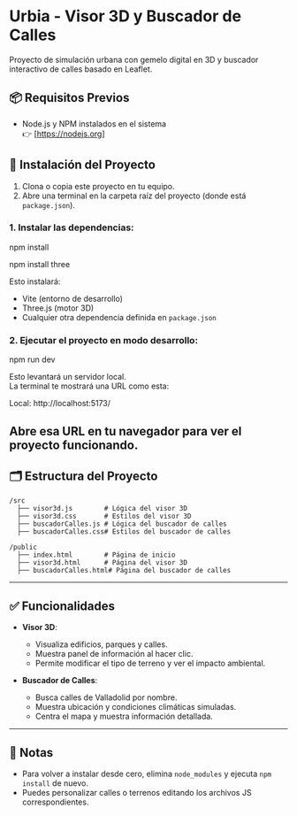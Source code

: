 # Urbia - Visor 3D y Buscador de Calles

Proyecto de simulación urbana con gemelo digital en 3D y buscador interactivo de calles basado en Leaflet.

## 📦 Requisitos Previos

- Node.js y NPM instalados en el sistema  
  👉 [https://nodejs.org]

## 🚀 Instalación del Proyecto

1. Clona o copia este proyecto en tu equipo.
2. Abre una terminal en la carpeta raíz del proyecto (donde está `package.json`).

### 1. Instalar las dependencias:

npm install

npm install three

Esto instalará:
- Vite (entorno de desarrollo)
- Three.js (motor 3D)
- Cualquier otra dependencia definida en `package.json`

### 2. Ejecutar el proyecto en modo desarrollo:

npm run dev


Esto levantará un servidor local.  
La terminal te mostrará una URL como esta:

Local:   http://localhost:5173/


Abre esa URL en tu navegador para ver el proyecto funcionando.
---

## 🗂️ Estructura del Proyecto

```
/src
  ├── visor3d.js        # Lógica del visor 3D
  ├── visor3d.css       # Estilos del visor 3D
  ├── buscadorCalles.js # Lógica del buscador de calles
  ├── buscadorCalles.css# Estilos del buscador de calles

/public
  ├── index.html        # Página de inicio
  ├── visor3d.html      # Página del visor 3D
  ├── buscadorCalles.html# Página del buscador de calles
```

---

## ✅ Funcionalidades

- **Visor 3D**:  
  - Visualiza edificios, parques y calles.
  - Muestra panel de información al hacer clic.
  - Permite modificar el tipo de terreno y ver el impacto ambiental.

- **Buscador de Calles**:
  - Busca calles de Valladolid por nombre.
  - Muestra ubicación y condiciones climáticas simuladas.
  - Centra el mapa y muestra información detallada.

---

## 📝 Notas

- Para volver a instalar desde cero, elimina `node_modules` y ejecuta `npm install` de nuevo.
- Puedes personalizar calles o terrenos editando los archivos JS correspondientes.
